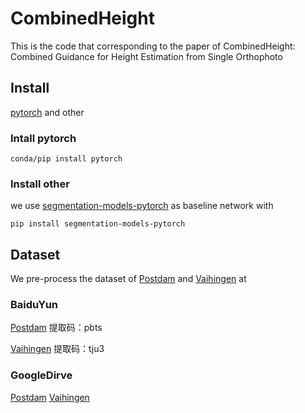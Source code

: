 # CombinedHeight
This is the code that corresponding to the paper of CombinedHeight: Combined Guidance for Height Estimation from Single Orthophoto

## Install
[pytorch](http://www.pytorch.com) and other
### Intall pytorch
```
conda/pip install pytorch
```
### Install other
we use [segmentation-models-pytorch](https://pypi.org/project/segmentation-models-pytorch/) as baseline network with 

```
pip install segmentation-models-pytorch
```

## Dataset
We pre-process the dataset of [Postdam](http://www2.isprs.org/commissions/comm3/wg4/2d-sem-label-potsdam.html) and [Vaihingen](http://www2.isprs.org/commissions/comm3/wg4/2d-sem-label-vaihingen.html) at

### BaiduYun

[Postdam](https://pan.baidu.com/s/1GcgVoPfsQIRQSzmhec0RVA) 提取码：pbts

[Vaihingen](https://pan.baidu.com/s/1JyHje8kzFSgGB5qSKEzIDQ) 提取码：tju3 

### GoogleDirve

[Postdam](https://drive.google.com/open?id=1PqWqK_0D3iNp0mGND3cpSWH0Lyv8IFFc)
[Vaihingen](https://drive.google.com/open?id=1fPILD1wL_tYEpolsZIotkhRMyHiXakqd)

